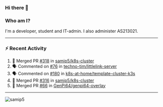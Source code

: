 ### Hi there 👋

### Who am I?
I'm a developer, student and IT-admin. I also administer AS213021.

---
### :zap: Recent Activity
<!--START_SECTION:activity-->
1. 🎉 Merged PR [#318](https://github.com/samip5/k8s-cluster/pull/318) in [samip5/k8s-cluster](https://github.com/samip5/k8s-cluster)
2. 🗣 Commented on [#76](https://github.com/techno-tim/littlelink-server/issues/76) in [techno-tim/littlelink-server](https://github.com/techno-tim/littlelink-server)
3. 🗣 Commented on [#180](https://github.com/k8s-at-home/template-cluster-k3s/issues/180) in [k8s-at-home/template-cluster-k3s](https://github.com/k8s-at-home/template-cluster-k3s)
4. 🎉 Merged PR [#316](https://github.com/samip5/k8s-cluster/pull/316) in [samip5/k8s-cluster](https://github.com/samip5/k8s-cluster)
5. 🎉 Merged PR [#66](https://github.com/GenPi64/genpi64-overlay/pull/66) in [GenPi64/genpi64-overlay](https://github.com/GenPi64/genpi64-overlay)
<!--END_SECTION:activity-->
---

<img align="center" src="https://github-readme-stats.vercel.app/api?username=samip5&show_icons=true" alt="samip5" />
